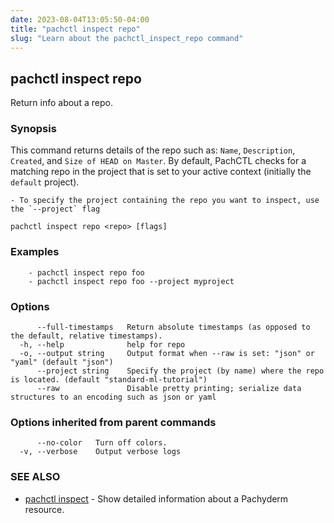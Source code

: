 ```yaml
---
date: 2023-08-04T13:05:50-04:00
title: "pachctl inspect repo"
slug: "Learn about the pachctl_inspect_repo command"
---
```


## pachctl inspect repo

Return info about a repo.

### Synopsis

This command returns details of the repo such as: `Name`, `Description`, `Created`, and `Size of HEAD on Master`. By default, PachCTL checks for a matching repo in the project that is set to your active context (initially the `default` project).

	- To specify the project containing the repo you want to inspect, use the `--project` flag 


```
pachctl inspect repo <repo> [flags]
```

### Examples

```
	- pachctl inspect repo foo  
	- pachctl inspect repo foo --project myproject
```

### Options

```
      --full-timestamps   Return absolute timestamps (as opposed to the default, relative timestamps).
  -h, --help              help for repo
  -o, --output string     Output format when --raw is set: "json" or "yaml" (default "json")
      --project string    Specify the project (by name) where the repo is located. (default "standard-ml-tutorial")
      --raw               Disable pretty printing; serialize data structures to an encoding such as json or yaml
```

### Options inherited from parent commands

```
      --no-color   Turn off colors.
  -v, --verbose    Output verbose logs
```

### SEE ALSO

* [pachctl inspect](/commands/pachctl_inspect/)	 - Show detailed information about a Pachyderm resource.


